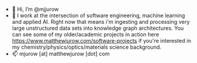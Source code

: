 - 👋 Hi, I’m @mjjurow
- 👀 I work at the intersection of software engineering, machine learning and applied AI. Right now that means i'm ingesting and processing very large unstructured data sets into knowledge graph architectures. You can see some of my older/academic projects in action here https://www.matthewjurow.com/software-projects if you're interested in my chemistry/physics/optics/materials science background.
- 📫 mjurow [at] matthewjurow [dot] com

<!---
mjjurow/mjjurow is a ✨ special ✨ repository because its `README.md` (this file) appears on your GitHub profile.
You can click the Preview link to take a look at your changes.
--->

